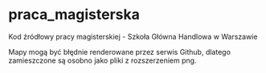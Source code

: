 # praca_magisterska
Kod źródłowy pracy magisterskiej - Szkoła Główna Handlowa w Warszawie

Mapy mogą być błędnie renderowane przez serwis Github, dlatego zamieszczone są osobno jako pliki z rozszerzeniem png.

